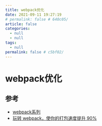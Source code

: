 ```yaml
---
title: webpack优化
date: 2021-09-11 19:27:19
# permalink: false # 640c05/
article: false
categories: 
  - null
  - null
tags: 
  - null
permalink: false # c5bf02/
---
```


# webpack优化




## 参考

- [webpack系列](https://mp.weixin.qq.com/mp/appmsgalbum?action=getalbum&__biz=MzUzNjk5MTE1OQ==&scene=1&album_id=1467606649979912194&count=3#wechat_redirect)
- [玩转 webpack，使你的打包速度提升 90%](https://mp.weixin.qq.com/s?__biz=MzUzNjk5MTE1OQ==&mid=2247484075&idx=1&sn=18679d37b4be2028a358b46039346049)